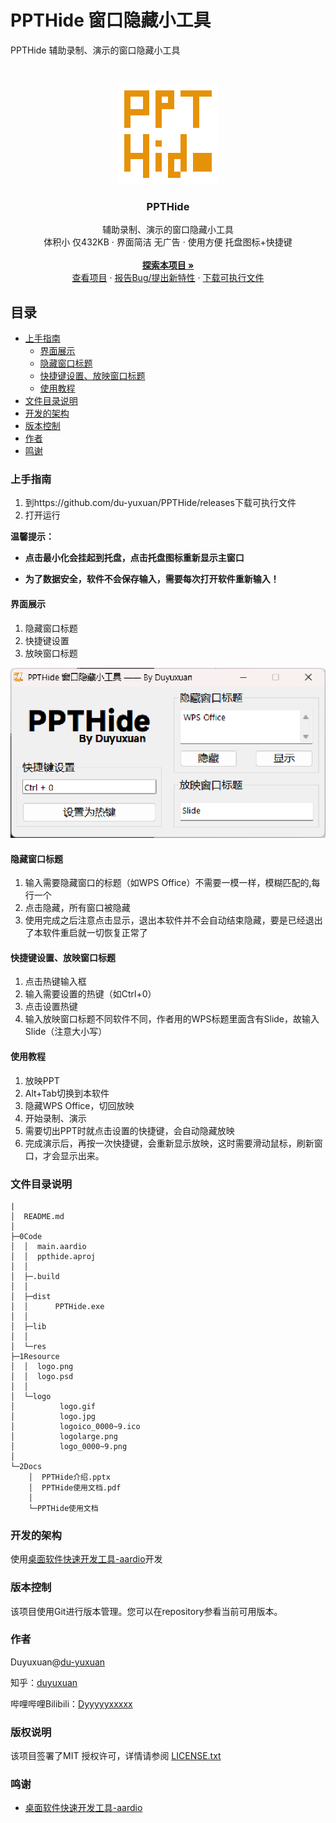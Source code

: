 # PPTHide 窗口隐藏小工具

PPTHide 辅助录制、演示的窗口隐藏小工具

<!-- PROJECT SHIELDS -->



<!-- PROJECT LOGO -->
<br />

<p align="center">
  <a href="https://github.com/du-yuxuan/PPTHide">
    <img src="1Resource/logo_0009.png" alt="Logo" width="160" height="160">
  </a>

  <h3 align="center">PPTHide</h3>
  <p align="center">
    辅助录制、演示的窗口隐藏小工具
    <br />
    体积小 仅432KB · 界面简洁 无广告 · 使用方便 托盘图标+快捷键 
    <br />
    <br />
    <a href="https://github.com/du-yuxuan/PPTHide"><strong>探索本项目 »</strong></a>
    <br />
    <a href="https://github.com/du-yuxuan/PPTHide">查看项目</a>
    ·
    <a href="https://github.com/du-yuxuan/PPTHide/issues">报告Bug/提出新特性</a>
    ·
    <a href="https://github.com/du-yuxuan/PPTHide/releases">下载可执行文件</a>
  </p>

</p>

## 目录

- [上手指南](#上手指南)
  - [界面展示](#界面展示)
  - [隐藏窗口标题](#隐藏窗口标题)
  - [快捷键设置、放映窗口标题](#快捷键设置、放映窗口标题)
  - [使用教程](#使用教程)
- [文件目录说明](#文件目录说明)
- [开发的架构](#开发的架构)
- [版本控制](#版本控制)
- [作者](#作者)
- [鸣谢](#鸣谢)

### 上手指南

1. 到https://github.com/du-yuxuan/PPTHide/releases下载可执行文件
2. 打开运行

**温馨提示：**

- **点击最小化会挂起到托盘，点击托盘图标重新显示主窗口**

- **为了数据安全，软件不会保存输入，需要每次打开软件重新输入！**

#### 界面展示

1. 隐藏窗口标题
2. 快捷键设置
3. 放映窗口标题

![image-20241102185640145](./README.assets/image-20241102185640145.png)

#### 隐藏窗口标题

1. 输入需要隐藏窗口的标题（如WPS Office）不需要一模一样，模糊匹配的,每行一个
2. 点击隐藏，所有窗口被隐藏
3. 使用完成之后注意点击显示，退出本软件并不会自动结束隐藏，要是已经退出了本软件重启就一切恢复正常了

#### 快捷键设置、放映窗口标题

1. 点击热键输入框
2. 输入需要设置的热键（如Ctrl+0）
3. 点击设置热键
4. 输入放映窗口标题不同软件不同，作者用的WPS标题里面含有Slide，故输入Slide（注意大小写）

#### 使用教程

1. 放映PPT
2. Alt+Tab切换到本软件
3. 隐藏WPS Office，切回放映
4. 开始录制、演示
5. 需要切出PPT时就点击设置的快捷键，会自动隐藏放映
6. 完成演示后，再按一次快捷键，会重新显示放映，这时需要滑动鼠标，刷新窗口，才会显示出来。

### 文件目录说明
```
|
│  README.md
│  
├─0Code
│  │  main.aardio
│  │  ppthide.aproj
│  │  
│  ├─.build
│  │      
│  ├─dist
│  │      PPTHide.exe
│  │      
│  ├─lib
│  │      
│  └─res
├─1Resource
│  │  logo.png
│  │  logo.psd
│  │  
│  └─logo
│          logo.gif
│          logo.jpg
│          logoico_0000~9.ico
│          logolarge.png
│          logo_0000~9.png
│          
└─2Docs
    │  PPTHide介绍.pptx
    │  PPTHide使用文档.pdf
    │  
    └─PPTHide使用文档

```

### 开发的架构 

使用[桌面软件快速开发工具-aardio](https://aardio.com/)开发

### 版本控制

该项目使用Git进行版本管理。您可以在repository参看当前可用版本。

### 作者

Duyuxuan@[du-yuxuan](https://github.com/du-yuxuan)

知乎：[duyuxuan](https://www.zhihu.com/people/duyuxuan-2)

哔哩哔哩Bilibili：[Dyyyyyxxxxx](https://space.bilibili.com/2100193886?spm_id_from=333.1007.0.02)

### 版权说明

该项目签署了MIT 授权许可，详情请参阅 [LICENSE.txt](https://github.com/du-yuxuan/PPTHide/blob/master/LICENSE.txt)

### 鸣谢


- [桌面软件快速开发工具-aardio](https://aardio.com/)
